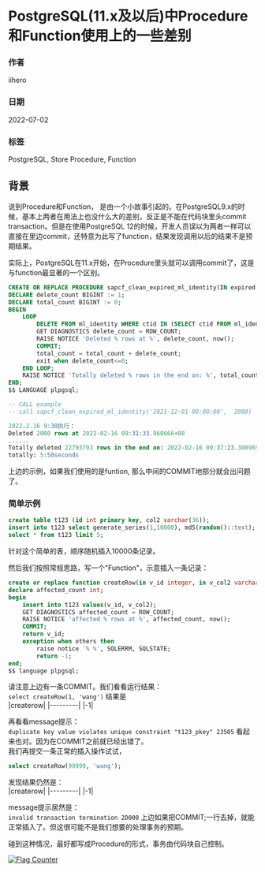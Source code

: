 # PostgreSQL(11.x及以后)中Procedure和Function使用上的一些差别

### 作者

iihero

### 日期

2022-07-02

### 标签

PostgreSQL, Store Procedure, Function

## 背景

说到Procedure和Function， 是由一个小故事引起的。在PostgreSQL9.x的时候，基本上两者在用法上也没什么大的差别，反正是不能在代码块里头commit transaction。但是在使用PostgreSQL 12的时候，开发人员误以为两者一样可以直接在里边commit，还特意为此写了function，结果发现调用以后的结果不是预期结果。

实际上，PostgreSQL在11.x开始，在Procedure里头就可以调用commit了，这是与function最显著的一个区别。

```SQL
CREATE OR REPLACE PROCEDURE sapcf_clean_expired_ml_identity(IN expired timestamp, IN batch_count integer) AS $$
DECLARE delete_count BIGINT := 1;
DECLARE total_count BIGINT := 0;
BEGIN
    LOOP
        DELETE FROM ml_identity WHERE ctid IN (SELECT ctid FROM ml_identity b WHERE b.LAST_CHECK_IN < expired AND (b.ID_TYPE = 'RQ' OR b.ID_TYPE = 'CN') LIMIT batch_count);
        GET DIAGNOSTICS delete_count = ROW_COUNT;
        RAISE NOTICE 'Deleted % rows at %', delete_count, now();
        COMMIT;
        total_count = total_count + delete_count;
        exit when delete_count<=0;
    END LOOP;
    RAISE NOTICE 'Totally deleted % rows in the end on: %', total_count, now();
END;
$$ LANGUAGE plpgsql;

-- CALL example
-- call sapcf_clean_expired_ml_identity('2021-12-01 00:00:00',  2000)

2022.2.16 9:30执行：
Deleted 2000 rows at 2022-02-16 09:31:33.860666+08
......
Totally deleted 22793793 rows in the end on: 2022-02-16 09:37:23.308965+08
totally: 5:50seconds
```

上边的示例，如果我们使用的是funtion, 那么中间的COMMIT地部分就会出问题了。

### 简单示例

```sql
create table t123 (id int primary key, col2 varchar(36));
insert into t123 select generate_series(1,10000), md5(random()::text);
select * from t123 limit 5;
```
针对这个简单的表，顺序随机插入10000条记录。

然后我们按照常规思路，写一个"Function"，示意插入一条记录：  
```SQL
create or replace function createRow(in v_id integer, in v_col2 varchar(32)) returns int as $$
declare affected_count int;
begin 
	insert into t123 values(v_id, v_col2);
	GET DIAGNOSTICS affected_count = ROW_COUNT;
	RAISE NOTICE 'affected % rows at %', affected_count, now();
    COMMIT;
    return v_id;
    exception when others then 
		raise notice '% %', SQLERRM, SQLSTATE;
		return -1;
end;
$$ language plpgsql;
```
请注意上边有一条COMMIT。我们看看运行结果：  
`select createRow(1, 'wang')`
结果是  
|createrow|
|---------|
|-1|

再看看message提示：  
` duplicate key value violates unique constraint "t123_pkey" 23505 `
看起来也对。因为在COMMIT之前就已经出错了。  
我们再提交一条正常的插入操作试试，  
```sql
select createRow(99999, 'wang');
```
发现结果仍然是：  
|createrow|
|---------|
|-1|


message提示居然是：  
`invalid transaction termination 2D000`
上边如果把COMMIT;一行去掉，就能正常插入了。但这很可能不是我们想要的处理事务的预期。

碰到这种情况，最好都写成Procedure的形式，事务由代码块自己控制。


<a rel="nofollow"  href="https://info.flagcounter.com/tFcK"><img src="https://s11.flagcounter.com/countxl/tFcK/bg_FFFFFF/txt_000000/border_CCCCCC/columns_2/maxflags_10/viewers_0/labels_1/pageviews_1/flags_0/percent_0/" alt="Flag Counter" border="0" alt="Flag Counter"  border="0"></a> 